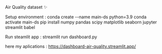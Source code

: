 Air Quality dataset ✨

Setup environment :
conda create --name main-ds python=3.9
conda activate main-ds
pip install numpy pandas scipy matplotlib seaborn jupyter streamlit babel

Run steamlit app :
streamlit run dashboard.py


here my aplications :
https://dashboard-air-quality.streamlit.app/
